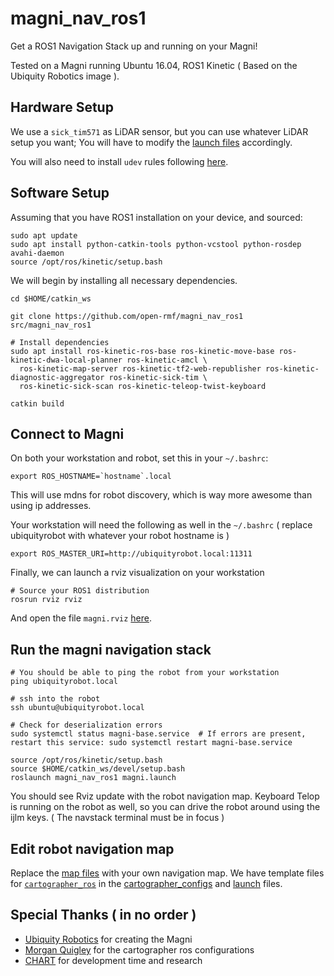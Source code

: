 # magni_nav_ros1

Get a ROS1 Navigation Stack up and running on your Magni!

Tested on a Magni running Ubuntu 16.04, ROS1 Kinetic ( Based on the Ubiquity Robotics image ).

## Hardware Setup

We use a `sick_tim571` as LiDAR sensor, but you can use whatever LiDAR setup you want; 
You will have to modify the [launch files](/launch/magni.launch) accordingly. 

You will also need to install `udev` rules following [here](https://github.com/uos/sick_tim#setting-up-udev-rules).

## Software Setup
Assuming that you have ROS1 installation on your device, and sourced:
```
sudo apt update
sudo apt install python-catkin-tools python-vcstool python-rosdep avahi-daemon
source /opt/ros/kinetic/setup.bash
```

We will begin by installing all necessary dependencies.
```
cd $HOME/catkin_ws

git clone https://github.com/open-rmf/magni_nav_ros1 src/magni_nav_ros1

# Install dependencies
sudo apt install ros-kinetic-ros-base ros-kinetic-move-base ros-kinetic-dwa-local-planner ros-kinetic-amcl \
  ros-kinetic-map-server ros-kinetic-tf2-web-republisher ros-kinetic-diagnostic-aggregator ros-kinetic-sick-tim \
  ros-kinetic-sick-scan ros-kinetic-teleop-twist-keyboard

catkin build
```

## Connect to Magni
On both your workstation and robot, set this in your `~/.bashrc`:
```
export ROS_HOSTNAME=`hostname`.local
```
This will use mdns for robot discovery, which is way more awesome than using ip addresses.

Your workstation will need the following as well in the `~/.bashrc` ( replace ubiquityrobot with whatever your robot hostname is )
```
export ROS_MASTER_URI=http://ubiquityrobot.local:11311
```

Finally, we can launch a rviz visualization on your workstation
```
# Source your ROS1 distribution
rosrun rviz rviz 
```
And open the file `magni.rviz` [here](/param/magni.rviz).

## Run the magni navigation stack
```
# You should be able to ping the robot from your workstation
ping ubiquityrobot.local

# ssh into the robot
ssh ubuntu@ubiquityrobot.local

# Check for deserialization errors 
sudo systemctl status magni-base.service  # If errors are present, restart this service: sudo systemctl restart magni-base.service

source /opt/ros/kinetic/setup.bash
source $HOME/catkin_ws/devel/setup.bash
roslaunch magni_nav_ros1 magni.launch
```
You should see Rviz update with the robot navigation map.
Keyboard Telop is running on the robot as well, so you can drive the robot around using the ijlm keys. ( The navstack terminal must be in focus )

## Edit robot navigation map
Replace the [map files](/maps) with your own navigation map. We have template files for [`cartographer_ros`](https://google-cartographer-ros.readthedocs.io/en/latest/) in the [cartographer_configs](/cartographer_configs) and [launch](/launch) files.

## Special Thanks ( in no order )
* [Ubiquity Robotics](https://github.com/UbiquityRobotics/) for creating the Magni
* [Morgan Quigley](https://github.com/codebot/) for the cartographer ros configurations
* [CHART](https://github.com/sharp-rmf/) for development time and research 
